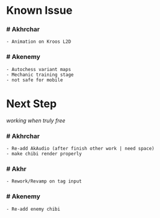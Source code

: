 # Known Issue
### # Akhrchar
    - Animation on Kroos L2D
### # Akenemy
    - Autochess variant maps
    - Mechanic training stage
    - not safe for mobile

# Next Step
*working when truly free*
### # Akhrchar
    - Re-add AkAudio (after finish other work | need space)
    - make chibi render properly
### # Akhr
    - Rework/Revamp on tag input
### # Akenemy
    - Re-add enemy chibi